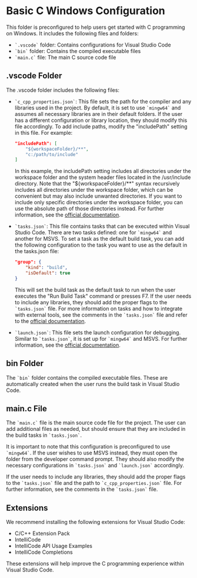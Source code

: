 # Basic C Windows Configuration

This folder is preconfigured to help users get started with C programming on Windows. It includes the following files and folders:

- `` `.vscode` `` folder: Contains configurations for Visual Studio Code
- `` `bin` `` folder: Contains the compiled executable files
- `` `main.c` `` file: The main C source code file

## .vscode Folder

The .vscode folder includes the following files:

- `` `c_cpp_properties.json` ``: This file sets the path for the compiler and any libraries used in the project. By default, it is set to use `` `mingw64` `` and assumes all necessary libraries are in their default folders. If the user has a different configuration or library location, they should modify this file accordingly. To add include paths, modify the "includePath" setting in this file. For example:

    ```json
    "includePath": [
        "${workspaceFolder}/**",
        "c:/path/to/include"
    ]
    ```


    In this example, the includePath setting includes all directories under the workspace folder and the system header files located in the /usr/include directory. Note that the "${workspaceFolder}/**" syntax recursively includes all directories under the workspace folder, which can be convenient but may also include unwanted directories. If you want to include only specific directories under the workspace folder, you can use the absolute path of those directories instead. For further information, see the [official documentation](https://code.visualstudio.com/docs/cpp/c-cpp-properties-schema-reference "c_cpp_properties.json reference").

- `` `tasks.json` ``: This file contains tasks that can be executed within Visual Studio Code. There are two tasks defined: one for `` `mingw64` `` and another for MSVS. To set a task as the default build task, you can add the following configuration to the task you want to use as the default in the tasks.json file:

    ```json
    "group": {
        "kind": "build",
        "isDefault": true
    }
    ```
    This will set the build task as the default task to run when the user executes the "Run Build Task" command or presses F7. If the user needs to include any libraries, they should add the proper flags to the `` `tasks.json` `` file. For more information on tasks and how to integrate with external tools, see the comments in the `` `tasks.json` `` file and refer to the [official documentation](https://code.visualstudio.com/docs/editor/tasks "Integrate with External Tools via Tasks").

- `` `launch.json` ``: This file sets the launch configuration for debugging. Similar to `` `tasks.json` ``, it is set up for `` `mingw64` `` and MSVS. For further information, see the [official documentation](https://code.visualstudio.com/docs/editor/debugging#_debugger-extensions "Debugging").

## bin Folder

The `` `bin` `` folder contains the compiled executable files. These are automatically created when the user runs the build task in Visual Studio Code.

## main.c File

The `` `main.c` `` file is the main source code file for the project. The user can add additional files as needed, but should ensure that they are included in the build tasks in `` `tasks.json` ``.

It is important to note that this configuration is preconfigured to use `` `mingw64` ``. If the user wishes to use MSVS instead, they must open the folder from the developer command prompt. They should also modify the necessary configurations in `` `tasks.json` `` and `` `launch.json` `` accordingly.

If the user needs to include any libraries, they should add the proper flags to the `` `tasks.json` `` file and the path to `` `c_cpp_properties.json` `` file. For further information, see the comments in the `` `tasks.json` `` file.

## Extensions

We recommend installing the following extensions for Visual Studio Code:

- C/C++ Extension Pack
- IntelliCode
- IntelliCode API Usage Examples
- IntelliCode Completions

These extensions will help improve the C programming experience within Visual Studio Code.